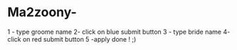 # Ma2zoony-
1 - type groome name 
2- click on blue submit button
3 - type bride name 
4-  click on red submit button 
5 -apply
done ! ;)
